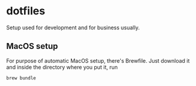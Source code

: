 # dotfiles
Setup used for development and for business usually.
## MacOS setup
For purpose of automatic MacOS setup, there's Brewfile. Just download it and inside the directory where you put it, run
```
brew bundle
```
